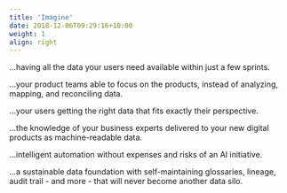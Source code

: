 ```yaml
---
title: 'Imagine'
date: 2018-12-06T09:29:16+10:00
weight: 1
align: right
---
```


...having all the data your users need available within just a few sprints.

...your product teams able to focus on the products, instead of analyzing, mapping, and reconciling data.

...your users getting the right data that fits exactly their perspective.

...the knowledge of your business experts delivered to your new digital products as machine-readable data.

...intelligent automation without expenses and risks of an AI initiative.

...a sustainable data foundation with self-maintaining glossaries, lineage, audit trail - and more -  that will never become another data silo.
